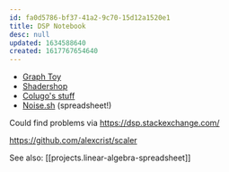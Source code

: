 ```yaml
---
id: fa0d5786-bf37-41a2-9c70-15d12a1520e1
title: DSP Notebook
desc: null
updated: 1634588640
created: 1617767654640
---
```


- [Graph Toy](http://memorystomp.com/graphtoy/)
- [Shadershop](http://tobyschachman.com/Shadershop/)
- [Colugo's stuff](https://twitter.com/ColugoMusic/status/1292206306091307011?s=19)
- [Noise.sh](https://noise.sh/) (spreadsheet!)

Could find problems via https://dsp.stackexchange.com/

https://github.com/alexcrist/scaler

See also: [[projects.linear-algebra-spreadsheet]]

